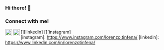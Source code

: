 ### Hi there! 👋
### Connect with me!
[<img align="left" alt="Lorenzo Tinfena | LinkedIn" width="22px" src="https://cdn.jsdelivr.net/npm/simple-icons@v3/icons/linkedin.svg" />][linkedin]
[<img align="left" alt="Lorenzo Tinfena | Instagram" width="22px" src="https://cdn.jsdelivr.net/npm/simple-icons@v3/icons/instagram.svg" />][instagram]
<br />
[instagram]: https://www.instagram.com/lorenzo.tinfena/
[linkedin]: https://www.linkedin.com/in/lorenzotinfena/
